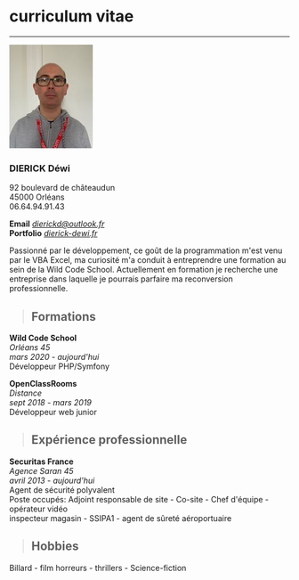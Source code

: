 # curriculum vitae

---

![](https://github.com/dierickd/Cv_en_MarkDown/blob/master/me.jpg)

### DIERICK Déwi  
  92 boulevard de châteaudun  
  45000 Orléans  
  06.64.94.91.43  
    
    
  **Email** *dierickd@outlook.fr*  
  **Portfolio** *[dierick-dewi.fr](https://dierick-dewi.fr/)*  

Passionné par le développement, ce goût de la programmation m'est venu par le VBA Excel, ma curiosité m'a conduit à entreprendre une formation au sein de la Wild Code School. Actuellement en formation je recherche une entreprise dans laquelle je pourrais parfaire ma reconversion professionnelle.

> ## Formations

**Wild Code School**  
  *Orléans 45  
  mars 2020 - aujourd'hui*  
  Développeur PHP/Symfony

**OpenClassRooms**  
  *Distance*  
  *sept 2018 - mars 2019*  
  Développeur web junior



> ## Expérience professionnelle

**Securitas France**  
  *Agence Saran 45  
  avril 2013 - aujourd'hui*  
  Agent de sécurité polyvalent  
  Poste occupés:
  Adjoint responsable de site - Co-site - Chef d'équipe - opérateur vidéo  
  inspecteur magasin - SSIPA1 - agent de sûreté aéroportuaire



> ## Hobbies  

Billard - film horreurs - thrillers - Science-fiction
